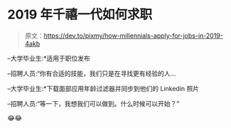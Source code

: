 # 2019 年千禧一代如何求职

> 原文：<https://dev.to/pixmy/how-millennials-apply-for-jobs-in-2019-4akb>

–大学毕业生:*适用于职位发布

–招聘人员:“你有合适的技能，我们只是在寻找更有经验的人...

–大学毕业生:*下载面部应用年龄过滤器并同步到他们的 Linkedin 照片

–招聘人员:“等一下，我想我们可以做到。什么时候可以开始？”

😂😂